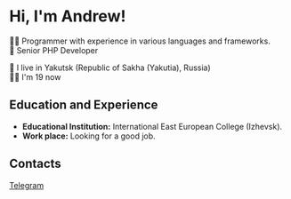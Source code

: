 # Hi, I'm Andrew!

👨‍💻 Programmer with experience in various languages and frameworks. <br>
🥇 Senior PHP Developer <br>

🌁 I live in Yakutsk (Republic of Sakha (Yakutia), Russia) <br>
👦🏻 I'm 19 now <br>

## Education and Experience
- **Educational Institution:** International East European College (Izhevsk).
- **Work place:** Looking for a good job.

## Contacts
[Telegram](https://t.me/neokofg)
